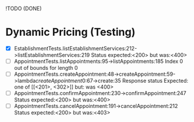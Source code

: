 !TODO (DONE)

#  Dynamic Pricing (Testing)

- [x] EstablishmentTests.listEstablishmentServices:212->listEstablishmentServices:219 Status expected:<200> but was:<400>
- [ ] AppointmentTests.listAppointments:95->listAppointments:185 Index 0 out of bounds for length 0
- [ ] AppointmentTests.createAppointment:48->createAppointment:59->lambda$createAppointment$0:67->create:35 Response status Expected: one of [[<201>, <302>]] but: was <400>
- [ ] AppointmentTests.confirmAppointment:230->confirmAppointment:247 Status expected:<200> but was:<400>
- [ ] AppointmentTests.cancelAppointment:191->cancelAppointment:212 Status expected:<200> but was:<403>